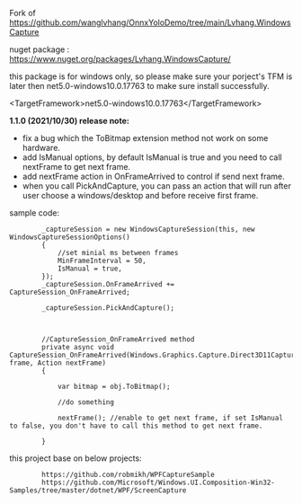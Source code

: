 
Fork of https://github.com/wanglvhang/OnnxYoloDemo/tree/main/Lvhang.WindowsCapture

nuget package : https://www.nuget.org/packages/Lvhang.WindowsCapture/

this package is for windows only, so please make sure your porject's TFM is later then net5.0-windows10.0.17763 to make sure install successfully.

\<TargetFramework>net5.0-windows10.0.17763\</TargetFramework>

**1.1.0 (2021/10/30) release note:**

* fix a bug which the ToBitmap extension method not work on some hardware.
* add IsManual options, by default IsManual is true and you need to call nextFrame to get next frame.
* add nextFrame action in OnFrameArrived to control if send next frame.
* when you call PickAndCapture, you can pass an action that will run after user choose a windows/desktop and before receive first frame. 

sample code:

```
        _captureSession = new WindowsCaptureSession(this, new WindowsCaptureSessionOptions()
        {
            //set minial ms between frames
            MinFrameInterval = 50,
            IsManual = true,
        });
        _captureSession.OnFrameArrived += CaptureSession_OnFrameArrived;

        _captureSession.PickAndCapture();



        //CaptureSession_OnFrameArrived method
        private async void CaptureSession_OnFrameArrived(Windows.Graphics.Capture.Direct3D11CaptureFrame frame, Action nextFrame)
        {

            var bitmap = obj.ToBitmap();

            //do something

            nextFrame(); //enable to get next frame, if set IsManual to false, you don't have to call this method to get next frame.

        }
```

this project base on below projects:

```
        https://github.com/robmikh/WPFCaptureSample
        https://github.com/Microsoft/Windows.UI.Composition-Win32-Samples/tree/master/dotnet/WPF/ScreenCapture
```

